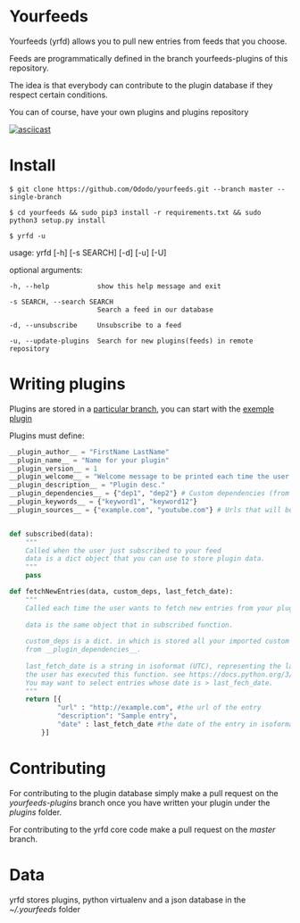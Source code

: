 # Yourfeeds

Yourfeeds (yrfd) allows you to pull new entries from feeds that you choose.

Feeds are programmatically defined in the branch yourfeeds-plugins of this repository.

The idea is that everybody can contribute to the plugin database if they respect certain conditions.

You can of course, have your own plugins and plugins repository

[![asciicast](https://asciinema.org/a/41bslOc4JFmamIytm3l19C3O7.svg)](https://asciinema.org/a/41bslOc4JFmamIytm3l19C3O7)

# Install

    $ git clone https://github.com/Ododo/yourfeeds.git --branch master --single-branch
    
    $ cd yourfeeds && sudo pip3 install -r requirements.txt && sudo python3 setup.py install
    
    $ yrfd -u
  
    
usage: yrfd [-h] [-s SEARCH] [-d] [-u] [-U]


optional arguments:

    -h, --help            show this help message and exit

    -s SEARCH, --search SEARCH
                          Search a feed in our database

    -d, --unsubscribe     Unsubscribe to a feed

    -u, --update-plugins  Search for new plugins(feeds) in remote repository
    
# Writing plugins

Plugins are stored in a [particular branch](https://github.com/Ododo/yourfeeds/tree/yourfeeds-plugins),
you can start with the [exemple plugin](https://github.com/Ododo/yourfeeds/blob/yourfeeds-plugins/test_plugin.py)

Plugins must define:

```python
__plugin_author__ = "FirstName LastName"
__plugin_name__ = "Name for your plugin"
__plugin_version__ = 1
__plugin_welcome__ = "Welcome message to be printed each time the user pulls data from it"
__plugin_description__ = "Plugin desc."
__plugin_dependencies__ = {"dep1", "dep2"} # Custom dependencies (from pip) that will be loaded only if the user has subscribed to your feed 
__plugin_keywords__ = {"keyword1", "keyword12"}
__plugin_sources__ = {"example.com", "youtube.com"} # Urls that will be requested by your plugin 


def subscribed(data):
    """
    Called when the user just subscribed to your feed
    data is a dict object that you can use to store plugin data.
    """
    pass

def fetchNewEntries(data, custom_deps, last_fetch_date):
    """
    Called each time the user wants to fetch new entries from your plugin.
    
    data is the same object that in subscribed function.
    
    custom_deps is a dict. in which is stored all your imported custom dependencies
    from __plugin_dependencies__.
    
    last_fetch_date is a string in isoformat (UTC), representing the last time
    the user has executed this function. see https://docs.python.org/3/library/datetime.html#datetime.date.fromisoformat
    You may want to select entries whose date is > last_fech_date.
    """
    return [{
            "url" : "http://example.com", #the url of the entry
            "description": "Sample entry",
            "date" : last_fetch_date #the date of the entry in isoformat UTC (same format as last_fetch_date)
        }]
```

# Contributing

For contributing to the plugin database simply make a pull request on the *yourfeeds-plugins* branch once
you have written your plugin under the *plugins* folder.

For contributing to the yrfd core code make a pull request on the *master* branch.


# Data

yrfd stores plugins, python virtualenv and a json database in the *~/.yourfeeds* folder

